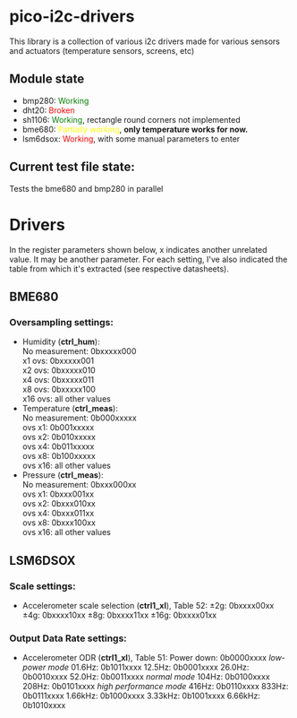 # pico-i2c-drivers
This library is a collection of various i2c drivers made for various sensors and actuators (temperature sensors, screens, etc)

## Module state
- bmp280: <span style="color:green">Working</span>
- dht20: <span style="color:red">Broken</span>
- sh1106: <span style="color:green">Working</span>, rectangle round corners not implemented
- bme680: <span style="color:yellow">Partially working</span>, **only temperature works for now.**
- lsm6dsox: <span style="color:red">Working</span>, with some manual parameters to enter

## Current test file state:
Tests the bme680 and bmp280 in parallel

# Drivers
In the register parameters shown below, x indicates another unrelated value. It may be another parameter. For each setting, I've also indicated the table from which it's extracted (see respective datasheets).
## BME680
### Oversampling settings:
 - Humidity (**ctrl_hum**):<br/>
	No measurement: 0bxxxxx000<br/>
	x1 ovs: 0bxxxxx001<br/>
	x2 ovs: 0bxxxxx010<br/>
	x4 ovs: 0bxxxxx011<br/>
	x8 ovs: 0bxxxxx100<br/>
	x16 ovs: all other values<br/>
 - Temperature (**ctrl_meas**):<br/>
	No measurement: 0b000xxxxx<br/>
	ovs x1: 0b001xxxxx<br/>
	ovs x2: 0b010xxxxx<br/>
	ovs x4: 0b011xxxxx<br/>
	ovs x8: 0b100xxxxx<br/>
	ovs x16: all other values<br/>
 - Pressure (**ctrl_meas**):<br/>
	No measurement: 0bxxx000xx<br/>
	ovs x1: 0bxxx001xx<br/>
	ovs x2: 0bxxx010xx<br/>
	ovs x4: 0bxxx011xx<br/>
	ovs x8: 0bxxx100xx<br/>
	ovs x16: all other values<br/>

## LSM6DSOX
### Scale settings:
 - Accelerometer scale selection (**ctrl1_xl**), Table 52:
	±2g: 0bxxxx00xx
	±4g: 0bxxxx10xx
	±8g: 0bxxxx11xx
	±16g: 0bxxxx01xx

### Output Data Rate settings:
 - Accelerometer ODR (**ctrl1_xl**), Table 51:
	Power down: 0b0000xxxx
	*low-power mode*
	01.6Hz: 0b1011xxxx
	12.5Hz: 0b0001xxxx
	26.0Hz: 0b0010xxxx
	52.0Hz: 0b0011xxxx
	*normal mode*
	104Hz: 0b0100xxxx
	208Hz: 0b0101xxxx
	*high performance mode*
	416Hz: 0b0110xxxx
	833Hz: 0b0111xxxx
	1.66kHz: 0b1000xxxx
	3.33kHz: 0b1001xxxx
	6.66kHz: 0b1010xxxx
